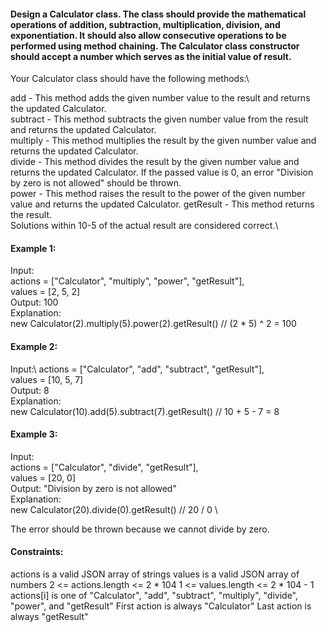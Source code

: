 #### Design a Calculator class. The class should provide the mathematical operations of addition, subtraction, multiplication, division, and exponentiation. It should also allow consecutive operations to be performed using method chaining. The Calculator class constructor should accept a number which serves as the initial value of result.

Your Calculator class should have the following methods:\

add - This method adds the given number value to the result and returns the updated Calculator.\
subtract - This method subtracts the given number value from the result and returns the updated Calculator.\
multiply - This method multiplies the result  by the given number value and returns the updated Calculator.\
divide - This method divides the result by the given number value and returns the updated Calculator. If the passed value is 0, an error "Division by zero is not allowed" should be thrown.\
power - This method raises the result to the power of the given number value and returns the updated Calculator.
getResult - This method returns the result.\
Solutions within 10-5 of the actual result are considered correct.\

#### Example 1:

Input: \
actions = ["Calculator", "multiply", "power", "getResult"], \
values = [2, 5, 2]\
Output: 100\
Explanation: \
new Calculator(2).multiply(5).power(2).getResult() // (2 * 5) ^ 2 = 100

#### Example 2:

Input:\ 
actions = ["Calculator", "add", "subtract", "getResult"], \
values = [10, 5, 7]\
Output: 8\
Explanation: \
new Calculator(10).add(5).subtract(7).getResult() // 10 + 5 - 7 = 8

#### Example 3:

Input: \
actions = ["Calculator", "divide", "getResult"], \
values = [20, 0]\
Output: "Division by zero is not allowed"\
Explanation: \
new Calculator(20).divide(0).getResult() // 20 / 0 \

The error should be thrown because we cannot divide by zero.

#### Constraints:

actions is a valid JSON array of strings
values is a valid JSON array of numbers
2 <= actions.length <= 2 * 104
1 <= values.length <= 2 * 104 - 1
actions[i] is one of "Calculator", "add", "subtract", "multiply", "divide", "power", and "getResult"
First action is always "Calculator"
Last action is always "getResult"
